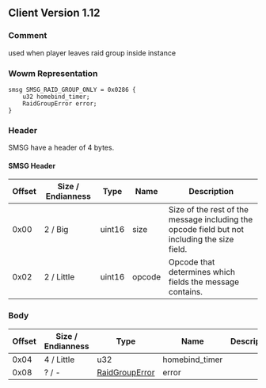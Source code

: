 ## Client Version 1.12

### Comment

used when player leaves raid group inside instance

### Wowm Representation
```rust,ignore
smsg SMSG_RAID_GROUP_ONLY = 0x0286 {
    u32 homebind_timer;
    RaidGroupError error;
}
```
### Header
SMSG have a header of 4 bytes.

#### SMSG Header
| Offset | Size / Endianness | Type   | Name   | Description |
| ------ | ----------------- | ------ | ------ | ----------- |
| 0x00   | 2 / Big           | uint16 | size   | Size of the rest of the message including the opcode field but not including the size field.|
| 0x02   | 2 / Little        | uint16 | opcode | Opcode that determines which fields the message contains.|
### Body
| Offset | Size / Endianness | Type | Name | Description |
| ------ | ----------------- | ---- | ---- | ----------- |
| 0x04 | 4 / Little | u32 | homebind_timer |  |
| 0x08 | ? / - | [RaidGroupError](raidgrouperror.md) | error |  |
